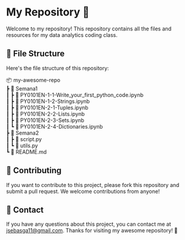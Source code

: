 # My Repository 🚀

Welcome to my repository! This repository contains all the files and resources for my data analytics coding class.

## 📂 File Structure

Here's the file structure of this repository:

📦 my-awesome-repo  
┣ 📂 Semana1  
┃ ┣ 📜 PY0101EN-1-1-Write_your_first_python_code.ipynb  
┃ ┣ 📜 PY0101EN-1-2-Strings.ipynb   
┃ ┣ 📜 PY0101EN-2-1-Tuples.ipynb  
┃ ┣ 📜 PY0101EN-2-2-Lists.ipynb  
┃ ┣ 📜 PY0101EN-2-3-Sets.ipynb  
┃ ┗ 📜 PY0101EN-2-4-Dictionaries.ipynb   
┣ 📂 Semana2  
┃ ┣ 📜 script.py  
┃ ┗ 📜 utils.py  
┗ 📜 README.md


## 👥 Contributing

If you want to contribute to this project, please fork this repository and submit a pull request. We welcome contributions from anyone!

## 📩 Contact

If you have any questions about this project, you can contact me at jsebasga11@gmail.com. Thanks for visiting my awesome repository! 🎉
